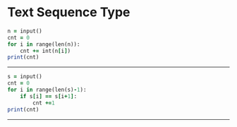 Text Sequence Type
==================
````ruby
n = input()
cnt = 0
for i in range(len(n)):
    cnt += int(n[i])
print(cnt)
````
-----
````ruby
s = input()
cnt = 0
for i in range(len(s)-1):
    if s[i] == s[i+1]:
        cnt +=1
print(cnt)

````
----
